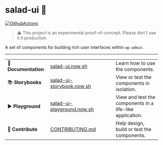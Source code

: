 # salad-ui 🥗

[![GithubActions](https://github.com/salad-ui/components/workflows/main/badge.svg)](https://github.com/salad-ui/components/actions)

> ⚠️ This project is an experimental proof-of-concept. Please don't use it it production.

A set of components for building rich user interfaces within `wp-admin`.

---

<table>
  <tbody>
    <tr>
      <td width="125px">📖 <strong>Documentation</strong></td>
      <td width="200px"><a href="https://salad-ui.now.sh/">salad-ui.now.sh</a></td>
      <td>Learn how to use the components.</td>
    </tr>
    <tr>
      <td width="125px">📚 <strong>Storybooks</strong></td>
      <td width="200px"><a href="https://salad-ui-storybook.now.sh/">salad-ui-storybook.now.sh</a></td>
      <td>View or test the components in isolation.</td>
    </tr>
    <tr>
      <td>▶️ <strong>Playground</strong></td>
      <td><a href="https://salad-ui-playground.now.sh/">salad-ui-playground.now.sh</a></td>
      <td>View and test the components in a life-like application.</td>
    </tr>
    <tr>
      <td>💖 <strong>Contribute</strong></td>
      <td><a href="./CONTRIBUTING.md">CONTRIBUTING.md</a></td>
      <td>Help design, build or test the components. </td>
    </tr>
  </tbody>
</table>
